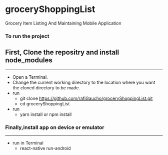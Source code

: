 # groceryShoppingList
Grocery Item Listing And Maintaining Mobile Application

### To run the project



## First, Clone the repositry and install node_modules
--------
  - Open a Terminal.  
  - Change the current working directory to the location where you want the cloned directory to be made.
  - run
    - git clone https://github.com/rafiGaucho/groceryShoppingList.git
    - cd groceryShoppingList
  - run
    - yarn install or npm install
    

###  Finally,install app on device or emulator
--------
  - run in Terminal
     - react-native run-android
